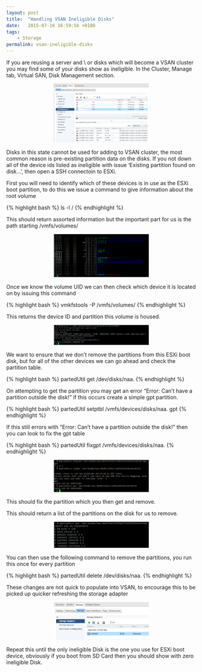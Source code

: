 ```yaml
---
layout: post
title:  "Handling VSAN Ineligible Disks"
date:   2015-07-16 16:59:56 +0100
tags:
    - Storage
permalink: vsan-ineligible-disks
---
```

If you are reusing a server and \ or disks which will become a VSAN cluster you may find some of 
your disks show as ineligible. In the Cluster,  Manage tab,  Virtual SAN,  Disk Management section.

<center><img src="/images/vsan_disk11.png" width="50%"></center>

Disks in this state cannot be used for adding to VSAN cluster, the most common reason is pre-existing 
partition data on the disks.  If you not down all of the device ids listed as ineligible with issue 
‘Existing partition found on disk…’,  then open a SSH connectoin to ESXi.

First you will need to identify which of these devices is in use as the ESXi boot partition,  to do 
this we issue a command to give information about the root volume

{% highlight bash %}
ls -l /
{% endhighlight %}

This should return assorted information but the important part for us is the path starting /vmfs/volumes/

<center><img src="/images/vsan_disk4.png" width="50%"></center>

Once we know the volume UID we can then check which device it is located on by issuing this command

{% highlight bash %}
vmkfstools -P /vmfs/volumes/<volume id>
{% endhighlight %}

This returns the device ID and partition this volume is housed.

<center><img src="/images/vsan_disk5.png" width="50%"></center>

We want to ensure that we don’t remove the partitions from this ESXi boot disk,  but for all of the 
other devices we can go ahead and check the partition table.

{% highlight bash %}
partedUtil get /dev/disks/naa.<device id>
{% endhighlight %}

On attempting to get the partition you may get an error “Error: Can’t have a partition outside 
the disk!” if this occurs create a simple gpt partition.

{% highlight bash %}
partedUtil setptbl /vmfs/devices/disks/naa.<device id> gpt
{% endhighlight %}

If this still errors with “Error: Can’t have a partition outside the disk!” then you can look to 
fix the gpt table

{% highlight bash %}
partedUtil fixgpt /vmfs/devices/disks/naa.<device id>
{% endhighlight %}

<center><img src="/images/vsan_disk6.png" width="50%"></center>

This should fix the partition which you then get and remove.

This should return a list of the partitions on the disk for us to remove.

<center><img src="/images/vsan_disk2.png" width="50%"></center>

You can then use the following command to remove the partitions,  you run this once for every partition

{% highlight bash %}
partedUtil delete /dev/disks/naa.<device id> <partition number>
{% endhighlight %}

These changes are not quick to populate into VSAN,  to encourage this to be picked up quicker refreshing 
the storage adapter

<center><img src="/images/vsan_disk3.png" width="50%"></center>

Repeat this until the only ineligible Disk is the one you use for ESXi boot device,  obviously if you 
boot from SD Card then you should show with zero ineligible Disk.